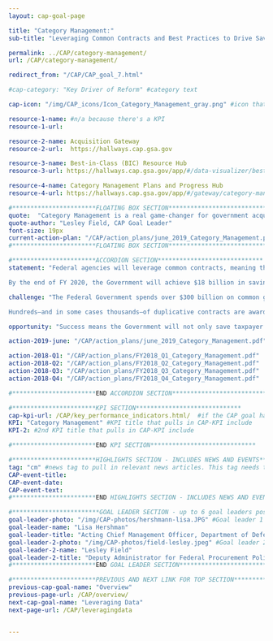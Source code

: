```yaml
---
layout: cap-goal-page

title: "Category Management:"
sub-title: "Leveraging Common Contracts and Best Practices to Drive Savings and Efficiencies" #page title

permalink: ../CAP/category-management/
url: /CAP/category-management/

redirect_from: "/CAP/CAP_goal_7.html"

#cap-category: "Key Driver of Reform" #category text

cap-icon: "/img/CAP_icons/Icon_Category_Management_gray.png" #icon that appears next to title

resource-1-name: #n/a because there's a KPI
resource-1-url:

resource-2-name: Acquisition Gateway
resource-2-url:  https://hallways.cap.gsa.gov

resource-3-name: Best-in-Class (BIC) Resource Hub
resource-3-url: https://hallways.cap.gsa.gov/app/#/data-visualizer/best-class-research-tool

resource-4-name: Category Management Plans and Progress Hub
resource-4-url: https://hallways.cap.gsa.gov/app/#/gateway/category-management/6512/category-plans-and-progress-hub

#***********************FLOATING BOX SECTION*****************************
quote:  "Category Management is a real game-changer for government acquisition, and it's an exciting time to be a part of this effort." #appears in the gray text box
quote-author: "Lesley Field, CAP Goal Leader"
font-size: 19px
current-action-plan: "/CAP/action_plans/june_2019_Category_Management.pdf"
#***********************FLOATING BOX SECTION*****************************

#***********************ACCORDION SECTION*****************************
statement: "Federal agencies will leverage common contracts, meaning that they share in contracts that get the best value for taxpayers, in order to buy common goods and services as an enterprise. This approach will eliminate redundancies, increase efficiency, and deliver more value and savings from Federal acquisition programs.

By the end of FY 2020, the Government will achieve $18 billion in savings for taxpayers by applying category management principles—or smart decision-making where agencies buy the same kinds of goods and services through best value contract solutions—to 60% of common spend.1 In addition, the Government will reduce duplicative contracts by 50,000, potentially reducing administrative costs by hundreds of millions of dollars." #first accordion text

challenge: "The Federal Government spends over $300 billion on common goods and services every year. However, because agencies buy in a fragmented manner, taxpayers often do not get the benefit of the Government’s position as the largest buyer in the world.

Hundreds—and in some cases thousands—of duplicative contracts are awarded to the same vendors for similar requirements. This fragmentation leads agencies to pay significantly different prices—sometimes varying by over 300%—for the same items." #second accordion text

opportunity: "Success means the Government will not only save taxpayer dollars but will improve mission outcomes. For example, this work will allow:  our law enforcement personnel to ensure their safety through easy access to equipment such as ammunition and body armor; medical professionals to save time and focus more on patients by ordering pharmaceuticals through electronic catalogues; agencies to more easily prioritize modernizing the Government’s IT infrastructure, to include efforts such as buying standardized computers; and the goal will be evaluated using industry best practice metrics, including savings, spend through common contract solutions, reduction of duplicative contracts, small business utilization and training the workforce. " #third accordion text

action-2019-june: "/CAP/action_plans/june_2019_Category_Management.pdf"

action-2018-Q1: "/CAP/action_plans/FY2018_Q1_Category_Management.pdf"
action-2018-Q2: "/CAP/action_plans/FY2018_Q2_Category_Management.pdf"
action-2018-Q3: "/CAP/action_plans/FY2018_Q3_Category_Management.pdf"
action-2018-Q4: "/CAP/action_plans/FY2018_Q4_Category_Management.pdf"

#***********************END ACCORDION SECTION*****************************

#***********************KPI SECTION*****************************
cap-kpi-url: /CAP/key_performance_indicators.html/  #if the CAP goal has a KPI, it will appear as a button under the title. The button links to the KPI accordion section
KPI: "Category Management" #KPI title that pulls in CAP-KPI include
KPI-2: #2nd KPI title that pulls in CAP-KPI include

#***********************END KPI SECTION*****************************

#***********************HIGHLIGHTS SECTION - INCLUDES NEWS AND EVENTS*****************************
tag: "cm" #news tag to pull in relevant news articles. This tag needs to be included in the "post" front matter
CAP-event-title:
CAP-event-date:
CAP-event-text:
#***********************END HIGHLIGHTS SECTION - INCLUDES NEWS AND EVENTS*****************************

#************************GOAL LEADER SECTION - up to 6 goal leaders possible by creating up to 6 sections below***************************
goal-leader-photo: "/img/CAP-photos/hershmann-lisa.JPG" #Goal leader 1
goal-leader-name: "Lisa Hershman"
goal-leader-title: "Acting Chief Management Officer, Department of Defense"
goal-leader-2-photo: "/img/CAP-photos/field-lesley.jpeg" #Goal leader 2
goal-leader-2-name: "Lesley Field"
goal-leader-2-title: "Deputy Administrator for Federal Procurement Policy and Shared Services Policy Officer, Office of Management and Budget"
#***********************END GOAL LEADER SECTION*****************************8

#***********************PREVIOUS AND NEXT LINK FOR TOP SECTION*****************************8
previous-cap-goal-name: "Overview"
previous-page-url: /CAP/overview/
next-cap-goal-name: "Leveraging Data"
next-page-url: /CAP/leveragingdata


---  
```

